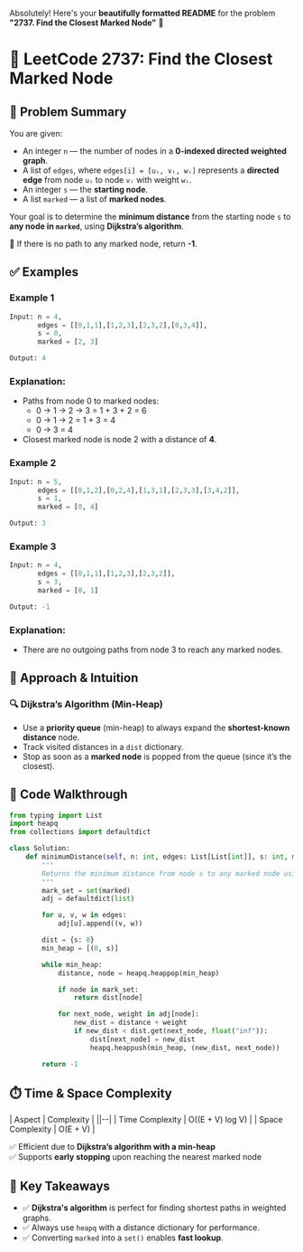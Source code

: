 Absolutely! Here's your **beautifully formatted README** for the problem **"2737. Find the Closest Marked Node"** 🚀



# 📍 LeetCode 2737: Find the Closest Marked Node

## 🧩 Problem Summary

You are given:
- An integer `n` — the number of nodes in a **0-indexed directed weighted graph**.
- A list of `edges`, where `edges[i] = [uᵢ, vᵢ, wᵢ]` represents a **directed edge** from node `uᵢ` to node `vᵢ` with weight `wᵢ`.
- An integer `s` — the **starting node**.
- A list `marked` — a list of **marked nodes**.

Your goal is to determine the **minimum distance** from the starting node `s` to **any node in `marked`**, using **Dijkstra’s algorithm**.

🔁 If there is no path to any marked node, return **-1**.



## ✅ Examples

### Example 1

```python
Input: n = 4,
       edges = [[0,1,1],[1,2,3],[2,3,2],[0,3,4]],
       s = 0,
       marked = [2, 3]

Output: 4
```

### Explanation:
- Paths from node 0 to marked nodes:
  - 0 → 1 → 2 → 3 = 1 + 3 + 2 = 6
  - 0 → 1 → 2 = 1 + 3 = 4
  - 0 → 3 = 4  
- Closest marked node is node 2 with a distance of **4**.



### Example 2

```python
Input: n = 5,
       edges = [[0,1,2],[0,2,4],[1,3,1],[2,3,3],[3,4,2]],
       s = 1,
       marked = [0, 4]

Output: 3
```



### Example 3

```python
Input: n = 4,
       edges = [[0,1,1],[1,2,3],[2,3,2]],
       s = 3,
       marked = [0, 1]

Output: -1
```

### Explanation:
- There are no outgoing paths from node 3 to reach any marked nodes.



## 🧠 Approach & Intuition

### 🔍 Dijkstra’s Algorithm (Min-Heap)
- Use a **priority queue** (min-heap) to always expand the **shortest-known distance** node.
- Track visited distances in a `dist` dictionary.
- Stop as soon as a **marked node** is popped from the queue (since it’s the closest).



## 🧾 Code Walkthrough

```python
from typing import List
import heapq
from collections import defaultdict

class Solution:
    def minimumDistance(self, n: int, edges: List[List[int]], s: int, marked: List[int]) -> int:
        """
        Returns the minimum distance from node s to any marked node using Dijkstra's algorithm.
        """
        mark_set = set(marked)
        adj = defaultdict(list)

        for u, v, w in edges:
            adj[u].append((v, w))

        dist = {s: 0}
        min_heap = [(0, s)]

        while min_heap:
            distance, node = heapq.heappop(min_heap)

            if node in mark_set:
                return dist[node]

            for next_node, weight in adj[node]:
                new_dist = distance + weight
                if new_dist < dist.get(next_node, float("inf")):
                    dist[next_node] = new_dist
                    heapq.heappush(min_heap, (new_dist, next_node))

        return -1
```


## ⏱️ Time & Space Complexity

| Aspect              | Complexity      |
||--|
| Time Complexity     | O((E + V) log V) |
| Space Complexity    | O(E + V)         |

✅ Efficient due to **Dijkstra’s algorithm with a min-heap**  
✅ Supports **early stopping** upon reaching the nearest marked node



## 📌 Key Takeaways

- ✅ **Dijkstra's algorithm** is perfect for finding shortest paths in weighted graphs.
- ✅ Always use `heapq` with a distance dictionary for performance.
- ✅ Converting `marked` into a `set()` enables **fast lookup**.
